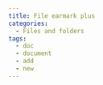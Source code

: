 ```yaml
---
title: File earmark plus
categories:
  - Files and folders
tags:
  - doc
  - document
  - add
  - new
---
```

